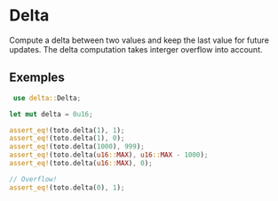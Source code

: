 # Delta
Compute a delta between two values and keep the last
value for future updates. The delta computation takes interger
overflow into account.

## Exemples
```rust
 use delta::Delta;

let mut delta = 0u16;

assert_eq!(toto.delta(1), 1);
assert_eq!(toto.delta(1), 0);
assert_eq!(toto.delta(1000), 999);
assert_eq!(toto.delta(u16::MAX), u16::MAX - 1000);
assert_eq!(toto.delta(u16::MAX), 0);

// Overflow!
assert_eq!(toto.delta(0), 1);
```
